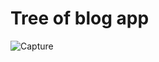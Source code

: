 # Tree of blog app
![Capture](https://user-images.githubusercontent.com/80862580/192660935-11d45ac2-845a-40d5-aa47-1f1cd3bcca06.JPG)
